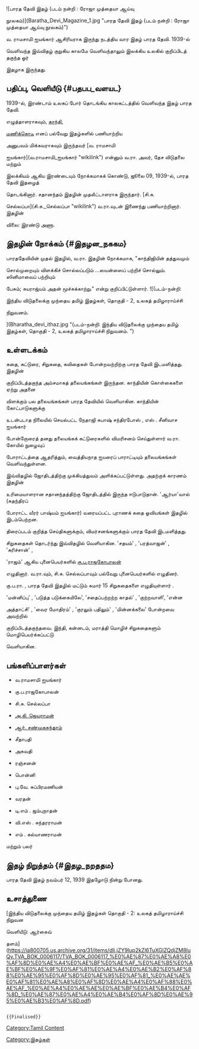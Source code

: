 ![பாரத தேவி இதழ் (படம் நன்றி : ரோஜா முத்தையா ஆய்வு
நூலகம்)](Baratha_Devi_Magazine_1.jpg "பாரத தேவி இதழ் (படம் நன்றி : ரோஜா முத்தையா ஆய்வு நூலகம்)")
வ. ராமசாமி ஐயங்கார் ஆசிரியராக இருந்து நடத்திய வார இதழ் பாரத தேவி. 1939-ல்
வெளிவந்த இவ்விதழ் குறுகிய காலமே வெளிவந்தாலும் இலக்கிய உலகில் குறிப்பிடத் தகுந்த ஓர்
இதழாக இருந்தது.

## பதிப்பு, வெளியீடு {#பதபப_வளயட}

1939-ல், இரண்டாம் உலகப் போர் தொடங்கிய காலகட்டத்தில் வெளிவந்த இதழ் பாரத தேவி.
எழுத்தாளராகவும், [காந்தி](காந்தி_(இதழ்) "wikilink"),
[மணிக்கொடி](மணிக்கொடி_(இதழ்) "wikilink") எனப் பல்வேறு இதழ்களில் பணியாற்றிய
அனுபவம் மிக்கவராகவும் இருந்தவர் [வ. ராமசாமி
ஐயங்கார்](வ.ராமசாமி_ஐயங்கார் "wikilink") என்னும் வ.ரா. அவர், தேச விடுதலை மற்றும்
இலக்கியம் ஆகிய இரண்டையும் நோக்கமாகக் கொண்டு, ஜூலை 09, 1939-ல், பாரத தேவி இதழைத்
தொடங்கினார். சதானந்தம் இதழின் முதலீட்டாளராக இருந்தார். [சி.சு.
செல்லப்பா](சி.சு._செல்லப்பா "wikilink") வ.ரா.வுடன் இணைந்து பணியாற்றினார். இதழின்
விலை: இரண்டு அணா.

## இதழின் நோக்கம் {#இதழன_நககம}

பாரததேவியின் முதல் இதழில், வ.ரா. இதழின் நோக்கமாக, "காந்திஜியின் தத்துவமும்
சொல்முறையும் விளக்கிச் சொல்லப்படும் \...ஸயன்ஸைப் பற்றிச் சொல்லும். ஸினிமாவைப் பற்றியும்
பேசும்; சுயராஜ்யம் அதன் மூச்சுக்காற்று." என்று குறிப்பிட்டுள்ளார். ![(படம்-நன்றி:
இந்திய விடுதலைக்கு முந்தைய தமிழ் இதழ்கள், தொகுதி - 2, உலகத் தமிழாராய்ச்சி
நிறுவனம்.
](Bharatha_devi_ithaz.jpg "(படம்-நன்றி: இந்திய விடுதலைக்கு முந்தைய தமிழ் இதழ்கள், தொகுதி - 2, உலகத் தமிழாராய்ச்சி நிறுவனம். ")

## உள்ளடக்கம்

கதை, கட்டுரை, சிறுகதை, கவிதைகள் போன்றவற்றிற்கு பாரத தேவி இடமளித்தது. இதழின்
குறிப்பிடத்தகுந்த அம்சமாகத் தலையங்கங்கள் இருந்தன. காந்தியின் கொள்கைகளை ஏற்று அதனை
விளக்கும் பல தலையங்கங்கள் பாரத தேவியில் வெளியாகின. காந்தியின் கோட்பாடுகளுக்கு
உடன்படாத நிலையில் செயல்பட்ட நேதாஜி சுபாஷ் சந்திரபோஸ் , எஸ் . சீனிவாச ஐயங்கார்
போன்றோரைத் தனது தலையங்கக் கட்டுரைகளில் விமரிசனம் செய்துள்ளார் வ.ரா. கோயில் நுழைவுப்
போராட்டத்தை ஆதரித்தும், வைத்தியநாத ஐயரைப் பாராட்டியும் தலையங்கங்கள் வெளிவந்துள்ளன.

இவ்விதழில் ஜோதிடத்திற்கு முக்கியத்துவம் அளிக்கப்பட்டுள்ளது. அதற்குக் காரணம் இதழின்
உரிமையாளரான சதானந்தத்திற்கு ஜோதிடத்தில் இருந்த ஈடுபாடுதான். 'ஆர்யா'வால் (சுதந்திரப்
போராட்ட வீரர் பாஷ்யம் ஐயங்கார்) வரையப்பட்ட புராணக் கதை ஓவியங்கள் இதழில் இடம்பெற்றன.
திரைப்படம் குறித்த செய்திகளுக்கும், விமர்சனங்களுக்கும் பாரத தேவி இடமளித்தது.

சிறுகதைகள் தொடர்ந்து இவ்விதழில் வெளியாகின. 'சதயம்' , 'பரத்வாஜன்' , 'கரிச்சான்' ,
'ராஜம்' ஆகிய புனைபெயர்களில் [கு.ப.ராஜகோபாலன்](கு.ப._ராஜகோபாலன் "wikilink")
எழுதினார். வ.ரா.வும், சி.சு. செல்லப்பாவும் பல்வேறு புனைபெயர்களில் எழுதினர்.
கு.ப.ரா. , பாரத தேவி இதழில் மட்டும் சுமார் 15 சிறுகதைகளை எழுதியுள்ளார் .
'மன்னிப்பு' , 'படுத்த படுக்கையிலே', 'சதைப்பற்றற்ற காதல்' , 'குற்றவாளி', 'என்ன
அத்தாட்சி' , 'வைர மோதிரம்' , 'குரலும் பதிலும்' , 'மின்னக்கலை' போன்றவை அவற்றில்
குறிப்பிடத்தகுந்தவை. இந்தி, கன்னடம், மராத்தி மொழிச் சிறுகதைகளும் மொழிபெயர்க்கப்பட்டு
வெளியாகின.

## பங்களிப்பாளர்கள்

-   வ.ராமசாமி ஐயங்கார்
-   கு.ப.ராஜகோபாலன்
-   சி.சு. செல்லப்பா
-   [அ.கி. ஜெயராமன்](அ.கி._ஜெயராமன் "wikilink")
-   [ஆர். சண்முகசுந்தரம்](ஆர்._சண்முகசுந்தரம் "wikilink")
-   சீதாபதி
-   அசுவதி
-   ரஞ்சனன்
-   பொன்னி
-   பு.வே. சுப்பிரமணியன்
-   வரதன்
-   டி.எம் . ஜம்புநாதன்
-   வி.எஸ் . சுந்தரராமன்
-   எம் . கல்யாணராமன்

மற்றும் பலர்

## இதழ் நிறுத்தம் {#இதழ_நறததம}

பாரத தேவி இதழ் நவம்பர் 12, 1939 இதழோடு நின்று போனது.

## உசாத்துணை

[இந்திய விடுதலைக்கு முந்தைய தமிழ் இதழ்கள் தொகுதி - 2: உலகத் தமிழாராய்ச்சி நிறுவன
வெளியீடு: ஆர்கைவ்
தளம்](https://ia800705.us.archive.org/31/items/dli.jZY9lup2kZl6TuXGlZQdjZM8luQy.TVA_BOK_0006117/TVA_BOK_0006117_%E0%AE%87%E0%AE%A8%E0%AF%8D%E0%AE%A4%E0%AE%BF%E0%AE%AF_%E0%AE%B5%E0%AE%BF%E0%AE%9F%E0%AF%81%E0%AE%A4%E0%AE%B2%E0%AF%88%E0%AE%95%E0%AF%8D%E0%AE%95%E0%AF%81_%E0%AE%AE%E0%AF%81%E0%AE%A8%E0%AF%8D%E0%AE%A4%E0%AF%88%E0%AE%AF_%E0%AE%A4%E0%AE%AE%E0%AE%BF%E0%AE%B4%E0%AF%8D_%E0%AE%87%E0%AE%A4%E0%AE%B4%E0%AF%8D%E0%AE%95%E0%AE%B3%E0%AF%8D.pdf)

```{=mediawiki}
{{Finalised}}
```
[Category:Tamil Content](Category:Tamil_Content "wikilink")
[Category:இதழ்கள்](Category:இதழ்கள் "wikilink")
